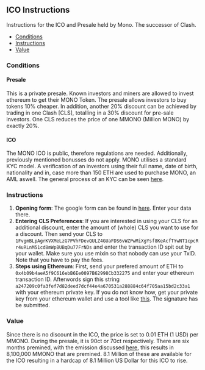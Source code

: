 ## ICO Instructions
Instructions for the ICO and Presale held by Mono. The successor of Clash.

- [Conditions](#Conditions)
- [Instructions](#Instructions)
- [Value](#Value)

### Conditions
#### Presale
This is a private presale. Known investors and miners are allowed to invest ethereum to get their MONO Token. The presale allows investors to buy tokens 10% cheaper. In addition, another 20% discount 
can be achieved by trading in one Clash [CLS], totalling in a 30% discount for pre-sale investors. One CLS reduces the price of one MMONO (Million MONO) by exactly 20%.

#### ICO
The MONO ICO is public, therefore regulations are needed. Additionally, previously mentioned bonusses do not apply. MONO utilises a standard KYC model. A verification of an investors using their full name, date of birth, nationality and in, case more than 150 ETH are used to purchase MONO, an AML aswell. The general process of an KYC can be seen [here](https://medium.com/theacorncollective/a-step-by-step-guide-to-completing-acorns-kyc-process-5a619c13b2a6).

### Instructions
1. **Opening form**: The google form can be found in [here](https://docs.google.com/forms/d/1Khexwfsz0-VoomFEkisO18JznrXqlU4CjI1clBN1kXM). Enter your data there.
2. **Entering CLS Preferences**: If you are interested in using your CLS for an additional discount, enter the amount of (whole) CLS you want to use for a discount. Then send your CLS to `1FvgmBLpAgrKVXMeLzG7PVhFDevQULZ4GUaFDS6vWZPwMiXgYsf8KeAcfTYwNT1cpcRr4uRLnM51cd8mWpBUBqDu77FrNDs` and enter the transaction ID spit out by your wallet. Make sure you use mixin so that nobody can use your TxID. Note that you have to pay the fees. 
3. **Steps using Ethereum**: First, send your prefered amount of ETH to `0x4b09b4aeA5f9C616ebB6Ee0097B62998Cb332275` and enter your ethereum transaction ID. Afterwords sign this string `a247209c0fa3fef7d82deed7dcf44e4a670531a288884c64f705aa15bd2c33a1` with your ethereum private key. If you do not know how, get your private key from your ethereum wallet and use a tool like [this](https://github.com/warner/python-ecdsa). The signature has be submitted.

### Value
Since there is no discount in the ICO, the price is set to 0.01 ETH (1 USD) per MMONO. During the presale, it is 90ct or 70ct respectively. There are six months premined, with the emission discussed [here](https://github.com/ClashLuke/Mono-Papers/blob/master/whitepaper.md), this results in 8,100,000 MMONO that are premined. 8.1 Million of these are available for the ICO resulting in a hardcap of 8.1 Million US Dollar for this ICO to rise.
